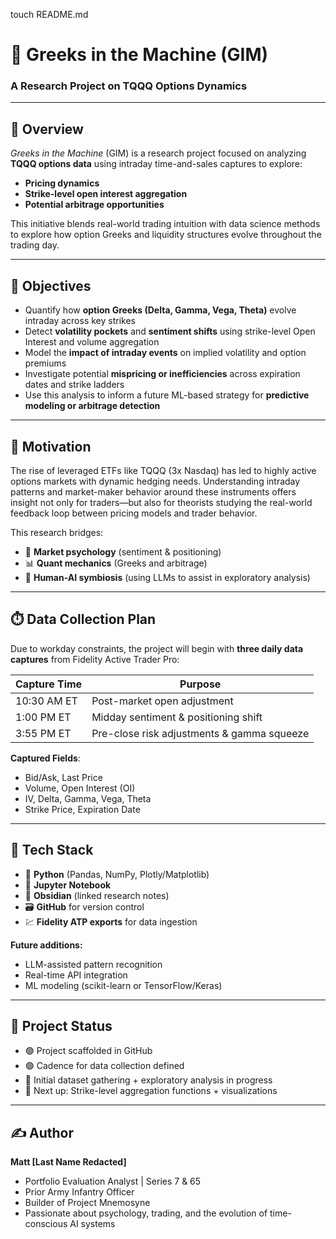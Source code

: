 touch README.md
# 🧠 Greeks in the Machine (GIM)

### A Research Project on TQQQ Options Dynamics

---

## 📌 Overview

*Greeks in the Machine* (GIM) is a research project focused on analyzing **TQQQ options data** using intraday time-and-sales captures to explore:

- **Pricing dynamics**
- **Strike-level open interest aggregation**
- **Potential arbitrage opportunities**

This initiative blends real-world trading intuition with data science methods to explore how option Greeks and liquidity structures evolve throughout the trading day.

---

## 🎯 Objectives

- Quantify how **option Greeks (Delta, Gamma, Vega, Theta)** evolve intraday across key strikes
- Detect **volatility pockets** and **sentiment shifts** using strike-level Open Interest and volume aggregation
- Model the **impact of intraday events** on implied volatility and option premiums
- Investigate potential **mispricing or inefficiencies** across expiration dates and strike ladders
- Use this analysis to inform a future ML-based strategy for **predictive modeling or arbitrage detection**

---

## 🧠 Motivation

The rise of leveraged ETFs like TQQQ (3x Nasdaq) has led to highly active options markets with dynamic hedging needs. Understanding intraday patterns and market-maker behavior around these instruments offers insight not only for traders—but also for theorists studying the real-world feedback loop between pricing models and trader behavior.

This research bridges:
- 🧠 **Market psychology** (sentiment & positioning)
- 📊 **Quant mechanics** (Greeks and arbitrage)
- 🤖 **Human-AI symbiosis** (using LLMs to assist in exploratory analysis)

---

## ⏱️ Data Collection Plan

Due to workday constraints, the project will begin with **three daily data captures** from Fidelity Active Trader Pro:

| Capture Time  | Purpose                                       |
|---------------|-----------------------------------------------|
| 10:30 AM ET   | Post-market open adjustment                  |
| 1:00 PM ET    | Midday sentiment & positioning shift         |
| 3:55 PM ET    | Pre-close risk adjustments & gamma squeeze   |

**Captured Fields**:
- Bid/Ask, Last Price
- Volume, Open Interest (OI)
- IV, Delta, Gamma, Vega, Theta
- Strike Price, Expiration Date

---

## 🧰 Tech Stack

- 🐍 **Python** (Pandas, NumPy, Plotly/Matplotlib)
- 📓 **Jupyter Notebook**
- 🧠 **Obsidian** (linked research notes)
- 🗃 **GitHub** for version control
- 💹 **Fidelity ATP exports** for data ingestion

**Future additions:**
- LLM-assisted pattern recognition
- Real-time API integration
- ML modeling (scikit-learn or TensorFlow/Keras)

---

## 🚧 Project Status

- 🟢 Project scaffolded in GitHub
- 🟢 Cadence for data collection defined
- 🔄 Initial dataset gathering + exploratory analysis in progress
- 🔲 Next up: Strike-level aggregation functions + visualizations

---

## ✍️ Author

**Matt [Last Name Redacted]**  
- Portfolio Evaluation Analyst | Series 7 & 65  
- Prior Army Infantry Officer  
- Builder of Project Mnemosyne  
- Passionate about psychology, trading, and the evolution of time-conscious AI systems
